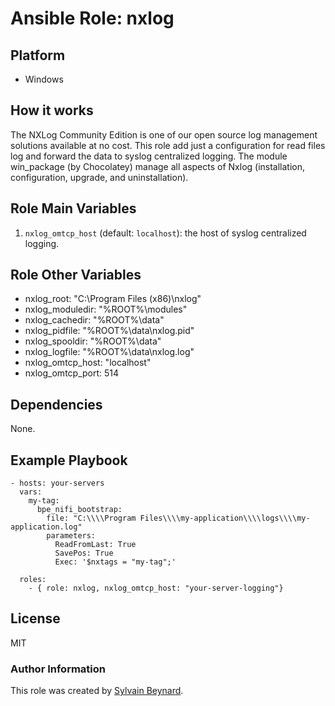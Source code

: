 # Ansible Role: nxlog

## Platform

   - Windows

## How it works

The NXLog Community Edition is one of our open source log management solutions available at no cost.
This role add just a configuration for read files log and forward the data to syslog centralized logging.
The module win_package (by Chocolatey) manage all aspects of Nxlog (installation, configuration, upgrade, and uninstallation).


## Role Main Variables

1. `nxlog_omtcp_host` (default: `localhost`): the host of syslog centralized logging.


## Role Other Variables

- nxlog_root: "C:\\Program Files (x86)\\nxlog"
- nxlog_moduledir: "%ROOT%\\modules"
- nxlog_cachedir: "%ROOT%\\data"
- nxlog_pidfile: "%ROOT%\\data\\nxlog.pid"
- nxlog_spooldir: "%ROOT%\\data"
- nxlog_logfile: "%ROOT%\\data\\nxlog.log"
- nxlog_omtcp_host: "localhost"
- nxlog_omtcp_port: 514


## Dependencies

None.

## Example Playbook

    - hosts: your-servers
      vars:
        my-tag:
          bpe_nifi_bootstrap:
            file: "C:\\\\Program Files\\\\my-application\\\\logs\\\\my-application.log"
            parameters:
              ReadFromLast: True
              SavePos: True
              Exec: '$nxtags = "my-tag";'
  
      roles:
        - { role: nxlog, nxlog_omtcp_host: "your-server-logging"}


## License

MIT

### Author Information

This role was created by [Sylvain Beynard](https://github.com/sbeyn).

